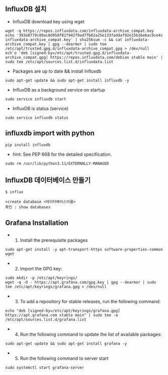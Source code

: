 ## InfluxDB 설치
  - InfluxDB download key using wget
```
wget -q https://repos.influxdata.com/influxdata-archive_compat.key
echo '393e8779c89ac8d958f81f942f9ad7fb82a25e133faddaf92e15b16e6ac9ce4c influxdata-archive_compat.key' | sha256sum -c && cat influxdata-archive_compat.key | gpg --dearmor | sudo tee /etc/apt/trusted.gpg.d/influxdata-archive_compat.gpg > /dev/null
ech`o 'deb [signed-by=/etc/apt/trusted.gpg.d/influxdata-archive_compat.gpg] https://repos.influxdata.com/debian stable main' | sudo tee /etc/apt/sources.list.d/influxdata.list
```
  - Packages are up to date && install Influxdb
```
sudo apt-get update && sudo apt-get install influxdb -y
```
  - InfluxDB as a background service on startup
```
sudo service influxdb start
```
  - InfluxDB is status (service)
```
sudo service influxdb status
```

## influxdb import with python
```
pip install influxdb
```
  - hint: See PEP 668 for the detailed specification.
```
sudo rm /usr/lib/python3.11/EXTERNALLY-MANAGED
```

## InfluxDB 데이터베이스 만들기
```
$ influx

>create database <데이터베이스이름>
확인 : show databases
```

## Grafana Installation
  - 1. Install the prerequisite packages
```
sudo apt-get install -y apt-transport-https software-properties-common wget
```
  - 2. Import the GPG key:
```
sudo mkdir -p /etc/apt/keyrings/
wget -q -O - https://apt.grafana.com/gpg.key | gpg --dearmor | sudo tee /etc/apt/keyrings/grafana.gpg > /dev/null
```
  - 3. To add a repository for stable releases, run the following command:
```
echo "deb [signed-by=/etc/apt/keyrings/grafana.gpg] https://apt.grafana.com stable main" | sudo tee -a /etc/apt/sources.list.d/grafana.list
```
  - 4. Run the following command to update the list of available packages:
```
sudo apt-get update && sudo apt-get install grafana -y
```
  - 5. Run the following command to server start
```
sudo systemctl start grafana-server
```
